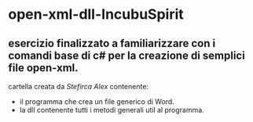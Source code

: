 # open-xml-dll-IncubuSpirit
## esercizio finalizzato a familiarizzare con i comandi base di c# per la creazione di semplici file open-xml.

cartella creata da _Stefirca Alex_ contenente:

- il programma che crea un file generico di Word.
- la dll contenente tutti i metodi generali util al programma.
